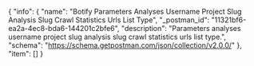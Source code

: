 {
  "info": {
    "name": "Botify Parameters Analyses Username Project Slug Analysis Slug Crawl Statistics Urls List Type",
    "_postman_id": "11321bf6-ea2a-4ec8-bda6-144201c2bfe6",
    "description": "Parameters analyses username project slug analysis slug crawl statistics urls list type.",
    "schema": "https://schema.getpostman.com/json/collection/v2.0.0/"
  },
  "item": []
}